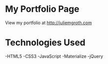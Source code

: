 # My Portfolio Page
View my portfolio at http://juliemgroth.com

# Technologies Used
-HTML5
-CSS3
-JavaScript
-Materialize
-jQuery
